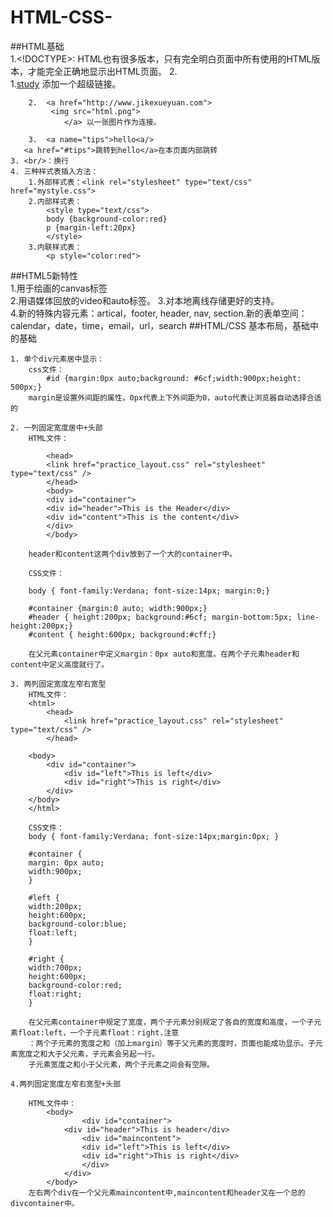 # HTML-CSS-
##HTML基础  
	1.<!DOCTYPE>: HTML也有很多版本，只有完全明白页面中所有使用的HTML版本，才能完全正确地显示出HTML页面。
	2.   
		1.<a href='http://www.jikexueyuan.com'>study</a> 添加一个超级链接。
	
	 	2.  <a href="http://www.jikexueyuan.com">  
			 <img src="html.png">  
        		</a> 以一张图片作为连接。  

		3.  <a name="tips">hello<a/>
	   <a href="#tips">跳转到hello</a>在本页面内部跳转
	3. <br/>：换行
	4. 三种样式表插入方法：  
		1.外部样式表：<link rel="stylesheet" type="text/css" href="mystyle.css">  
		2.内部样式表：  
			<style type="text/css">  
			body {background-color:red}
			p {margin-left:20px}   
			</style>
		3.内联样式表：  
			<p style="color:red">
##HTML5新特性  
	1.用于绘画的canvas标签  
	2.用语媒体回放的video和auto标签。
	3.对本地离线存储更好的支持。  
	4.新的特殊内容元素：artical，footer, header, nav, section.新的表单空间：calendar，date，time，email，url，search
##HTML/CSS 基本布局，基础中的基础

	1. 单个div元素居中显示：
		css文件：
			#id {margin:0px auto;background: #6cf;width:900px;height: 500px;}
		margin是设置外间距的属性，0px代表上下外间距为0，auto代表让浏览器自动选择合适的
			
	2. 一列固定宽度居中+头部
		HTML文件：
      
    		<head>
        	<link href="practice_layout.css" rel="stylesheet" type="text/css" />
    		</head>
    		<body>
			<div id="container">
			<div id="header">This is the Header</div>
			<div id="content">This is the content</div>
			</div>
			</body>

		header和content这两个div放到了一个大的container中。
		
		CSS文件：
		
		body { font-family:Verdana; font-size:14px; margin:0;}

		#container {margin:0 auto; width:900px;}
		#header { height:200px; background:#6cf; margin-bottom:5px; line-height:200px;}
		#content { height:600px; background:#cff;}
		
		在父元素container中定义margin：0px auto和宽度。在两个子元素header和content中定义高度就行了。
		
	3. 两列固定宽度左窄右宽型
		HTML文件：
		<html>
			<head>
				<link href="practice_layout.css" rel="stylesheet" type="text/css" />
			</head>
	
		<body>
			<div id="container">
				<div id="left">This is left</div>
				<div id="right">This is right</div>
			</div>
		</body>
		</html>
		
		CSS文件：
		body { font-family:Verdana; font-size:14px;margin:0px; }

		#container {
		margin: 0px auto;
		width:900px;
		}

		#left {
		width:200px;
		height:600px;
		background-color:blue;
		float:left;
		}

		#right {
		width:700px; 
		height:600px;
		background-color:red;
		float:right;
		}
		
		在父元素container中规定了宽度，两个子元素分别规定了各自的宽度和高度，一个子元素float:left，一个子元素float：right.注意  
		：两个子元素的宽度之和（加上margin）等于父元素的宽度时，页面也能成功显示。子元素宽度之和大于父元素，子元素会另起一行。  
		子元素宽度之和小于父元素，两个子元素之间会有空隙。
		
	4.两列固定宽度左窄右宽型+头部
	
		HTML文件中：
			<body>
			        <div id="container">
				<div id="header">This is header</div>
					<div id="maincontent">
					<div id="left">This is left</div>
					<div id="right">This is right</div>
					</div>
				</div>
			</body>
		左右两个div在一个父元素maincontent中,maincontent和header又在一个总的divcontainer中。
		
      


